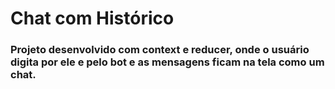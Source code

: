 # Chat com Histórico

### Projeto desenvolvido com context e reducer, onde o usuário digita por ele e pelo bot e as mensagens ficam na tela como um chat.

